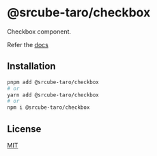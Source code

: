 # @srcube-taro/checkbox

Checkbox component.

Refer the [docs](https://srcube-taro.vercel.app/docs/components/checkbox)

## Installation

```bash
pnpm add @srcube-taro/checkbox
# or
yarn add @srcube-taro/checkbox
# or
npm i @srcube-taro/checkbox
```

## License

[MIT](https://github.com/srcube/srcube-taro/blob/main/LICENSE.md)
